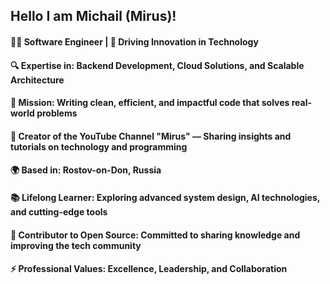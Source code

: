 ## Hello I am Michail (Mirus)!
#### 👨‍💻 Software Engineer | 🚀 Driving Innovation in Technology
#### 🔍 Expertise in: Backend Development, Cloud Solutions, and Scalable Architecture
#### 🎯 Mission: Writing clean, efficient, and impactful code that solves real-world problems
#### 🎥 Creator of the YouTube Channel "Mirus" — Sharing insights and tutorials on technology and programming
#### 🌍 Based in: Rostov-on-Don, Russia
#### 📚 Lifelong Learner: Exploring advanced system design, AI technologies, and cutting-edge tools
#### 🌟 Contributor to Open Source: Committed to sharing knowledge and improving the tech community
#### ⚡ Professional Values: Excellence, Leadership, and Collaboration
